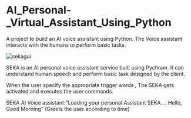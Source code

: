 # AI_Personal-_Virtual_Assistant_Using_Python

A project to build an AI voice assistant using Python. 
The Voice assistant interacts with the humans to perform basic tasks.

![sekagui](https://user-images.githubusercontent.com/70433606/156364712-f8558cd9-518f-4647-b464-4d995d67981c.png)

SEKA is an AI personal voice assistant service built using Pychram.
It can understand human speech and perform basic task designed by the client.

When the user specify the appropriate trigger words , The SEKA gets activated and executes the user commands.

SEKA  AI Voice assistant:"Loading your personal Assistant SEKA.... Hello, Good Morning" (Greets the user according to time)


